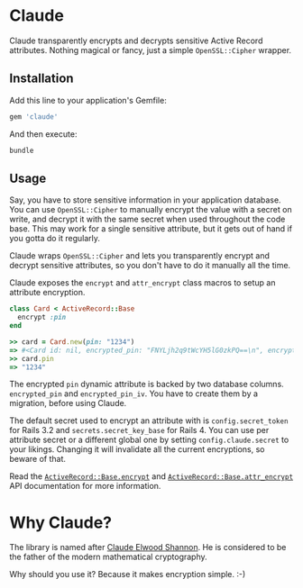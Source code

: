 # Claude

Claude transparently encrypts and decrypts sensitive Active Record attributes.
Nothing magical or fancy, just a simple `OpenSSL::Cipher` wrapper.

## Installation

Add this line to your application's Gemfile:

```ruby
gem 'claude'
```

And then execute:

```bash
bundle
```

## Usage

Say, you have to store sensitive information in your application database. You
can use `OpenSSL::Cipher` to manually encrypt the value with a secret on write,
and decrypt it with the same secret when used throughout the code base. This
may work for a single sensitive attribute, but it gets out of hand if you gotta
do it regularly.

Claude wraps `OpenSSL::Cipher` and lets you transparently encrypt and decrypt
sensitive attributes, so you don't have to do it manually all the time.

Claude exposes the `encrypt` and `attr_encrypt` class macros to setup an
attribute encryption.

```ruby
class Card < ActiveRecord::Base
  encrypt :pin
end

>> card = Card.new(pin: "1234")
=> #<Card id: nil, encrypted_pin: "FNYLjh2q9tWcYH5lG0zkPQ==\n", encrypted_pin_iv: "e4E99V82noXFLHhCfcWwBw==\n">
>> card.pin
=> "1234"
```

The encrypted `pin` dynamic attribute is backed by two database columns.
`encrypted_pin` and `encrypted_pin_iv`. You have to create them by a migration,
before using Claude.

The default secret used to encrypt an attribute with is `config.secret_token`
for Rails 3.2 and `secrets.secret_key_base` for Rails 4. You can use per
attribute secret or a different global one by setting `config.claude.secret` to
your likings. Changing it will invalidate all the current encryptions, so
beware of that.

Read the [`ActiveRecord::Base.encrypt`](https://github.com/gsamokovarov/claude/blob/75d72de1b3fb0f784133b057914d87bdf23a2d4a/lib/claude/extensions.rb#L6-L41)
and [`ActiveRecord::Base.attr_encrypt`](https://github.com/gsamokovarov/claude/blob/75d72de1b3fb0f784133b057914d87bdf23a2d4a/lib/claude/extensions.rb#L71-L80)
API documentation for more information.

# Why Claude?

The library is named after [Claude Elwood Shannon]. He is considered to be the
father of the modern mathematical cryptography.

Why should you use it? Because it makes encryption simple. :-)

[Claude Elwood Shannon]: https://en.wikipedia.org/wiki/Claude_Shannon
